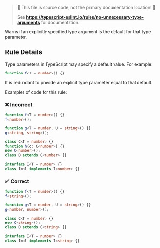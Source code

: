 > 🛑 This file is source code, not the primary documentation location! 🛑
>
> See **https://typescript-eslint.io/rules/no-unnecessary-type-arguments** for documentation.

Warns if an explicitly specified type argument is the default for that type parameter.

## Rule Details

Type parameters in TypeScript may specify a default value.
For example:

```ts
function f<T = number>() {}
```

It is redundant to provide an explicit type parameter equal to that default.

Examples of code for this rule:

<!--tabs-->

### ❌ Incorrect

```ts
function f<T = number>() {}
f<number>();

function g<T = number, U = string>() {}
g<string, string>();

class C<T = number> {}
function h(c: C<number>) {}
new C<number>();
class D extends C<number> {}

interface I<T = number> {}
class Impl implements I<number> {}
```

### ✅ Correct

```ts
function f<T = number>() {}
f<string>();

function g<T = number, U = string>() {}
g<number, number>();

class C<T = number> {}
new C<string>();
class D extends C<string> {}

interface I<T = number> {}
class Impl implements I<string> {}
```
